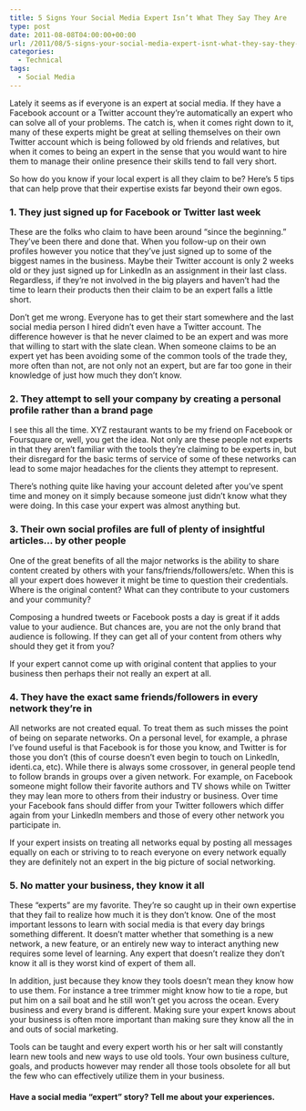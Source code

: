 ```yaml
---
title: 5 Signs Your Social Media Expert Isn’t What They Say They Are
type: post
date: 2011-08-08T04:00:00+00:00
url: /2011/08/5-signs-your-social-media-expert-isnt-what-they-say-they-are/
categories:
  - Technical
tags:
  - Social Media
---
```


Lately it seems as if everyone is an expert at social media. If they have a Facebook account or a Twitter account they’re automatically an expert who can solve all of your problems. The catch is, when it comes right down to it, many of these experts might be great at selling themselves on their own Twitter account which is being followed by old friends and relatives, but when it comes to being an expert in the sense that you would want to hire them to manage their online presence their skills tend to fall very short.

So how do you know if your local expert is all they claim to be? Here’s 5 tips that can help prove that their expertise exists far beyond their own egos.

### 1. They just signed up for Facebook or Twitter last week

These are the folks who claim to have been around “since the beginning.” They’ve been there and done that. When you follow-up on their own profiles however you notice that they’ve just signed up to some of the biggest names in the business. Maybe their Twitter account is only 2 weeks old or they just signed up for LinkedIn as an assignment in their last class. Regardless, if they’re not involved in the big players and haven’t had the time to learn their products then their claim to be an expert falls a little short.

Don’t get me wrong. Everyone has to get their start somewhere and the last social media person I hired didn’t even have a Twitter account. The difference however is that he never claimed to be an expert and was more that willing to start with the slate clean. When someone claims to be an expert yet has been avoiding some of the common tools of the trade they, more often than not, are not only not an expert, but are far too gone in their knowledge of just how much they don’t know.

### 2. They attempt to sell your company by creating a personal profile rather than a brand page

I see this all the time. XYZ restaurant wants to be my friend on Facebook or Foursquare or, well, you get the idea. Not only are these people not experts in that they aren’t familiar with the tools they’re claiming to be experts in, but their disregard for the basic terms of service of some of these networks can lead to some major headaches for the clients they attempt to represent.

There’s nothing quite like having your account deleted after you’ve spent time and money on it simply because someone just didn’t know what they were doing. In this case your expert was almost anything but.

### 3. Their own social profiles are full of plenty of insightful articles… by other people

One of the great benefits of all the major networks is the ability to share content created by others with your fans/friends/followers/etc. When this is all your expert does however it might be time to question their credentials. Where is the original content? What can they contribute to your customers and your community?

Composing a hundred tweets or Facebook posts a day is great if it adds value to your audience. But chances are, you are not the only brand that audience is following. If they can get all of your content from others why should they get it from you?

If your expert cannot come up with original content that applies to your business then perhaps their not really an expert at all.

### 4. They have the exact same friends/followers in every network they’re in

All networks are not created equal. To treat them as such misses the point of being on separate networks. On a personal level, for example, a phrase I’ve found useful is that Facebook is for those you know, and Twitter is for those you don’t (this of course doesn’t even begin to touch on LinkedIn, identi.ca, etc). While there is always some crossover, in general people tend to follow brands in groups over a given network. For example, on Facebook someone might follow their favorite authors and TV shows while on Twitter they may lean more to others from their industry or business. Over time your Facebook fans should differ from your Twitter followers which differ again from your LinkedIn members and those of every other network you participate in.

If your expert insists on treating all networks equal by posting all messages equally on each or striving to to reach everyone on every network equally they are definitely not an expert in the big picture of social networking.

### 5. No matter your business, they know it all

These “experts” are my favorite. They’re so caught up in their own expertise that they fail to realize how much it is they don’t know. One of the most important lessons to learn with social media is that every day brings something different. It doesn’t matter whether that something is a new network, a new feature, or an entirely new way to interact anything new requires some level of learning. Any expert that doesn’t realize they don’t know it all is they worst kind of expert of them all.

In addition, just because they know they tools doesn’t mean they know how to use them. For instance a tree trimmer might know how to tie a rope, but put him on a sail boat and he still won’t get you across the ocean. Every business and every brand is different. Making sure your expert knows about your business is often more important than making sure they know all the in and outs of social marketing.

Tools can be taught and every expert worth his or her salt will constantly learn new tools and new ways to use old tools. Your own business culture, goals, and products however may render all those tools obsolete for all but the few who can effectively utilize them in your business.

#### Have a social media “expert” story? Tell me about your experiences.